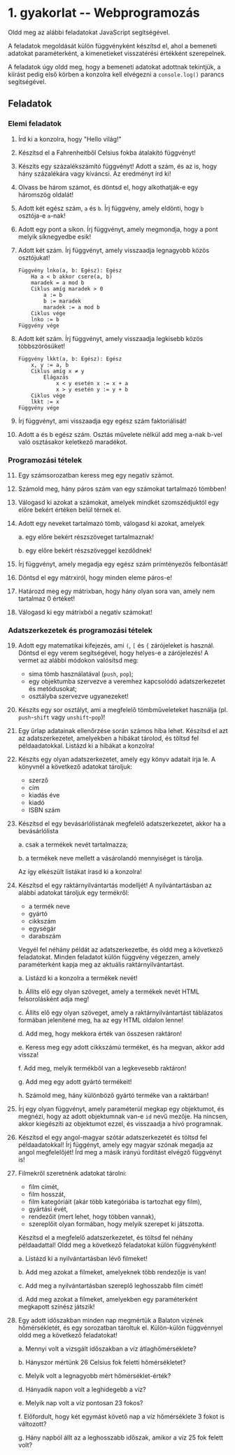 <style type="text/css">
main img {
    max-width: 100%;
}
main ul p, main ol p {
  display: block;
}
</style>

# 1. gyakorlat -- Webprogramozás

Oldd meg az alábbi feladatokat JavaScript segítségével. 

A feladatok megoldását külön függvényként készítsd el, ahol a bemeneti adatokat paraméterként, a kimenetieket visszatérési értékként szerepelnek.

A feladatok úgy oldd meg, hogy a bemeneti adatokat adottnak tekintjük, a kiírást pedig első körben a konzolra kell elvégezni a `console.log()` parancs segítségével.


## Feladatok


### Elemi feladatok

<!-- 1. Írd ki, hogy "Helló világ!" különböző módokon!
    
    a. konzolra
    
    b. felugró ablakkal
    
    c. magába a dokumentumba -->

<!-- 1. Kérj be egy számot, és annyiszor írd ki egymás alá egyre növekvő betűméretekkel a "Hello világ!" szöveget! -->

<!-- 1. Kérd be a felhasználó nevét, és üdvözöld "Hello név!" alakban! Kiírásra használhatod az `alert()` vagy a `document.writeln()` függvényt is! -->

<!-- 1. Kérj be egy N számot, és készíts azzal egy NxN-es szorzótáblát! -->

1. Írd ki a konzolra, hogy "Hello világ!"

1. Készítsd el a Fahrenheitből Celsius fokba átalakító függvényt!

1. Készíts egy százalékszámító függvényt! Adott a szám, és az is, hogy hány százalékára vagy kíváncsi. Az eredményt írd ki!

1. Olvass be három számot, és döntsd el, hogy alkothatják-e egy háromszög oldalát!

1. Adott két egész szám, `a` és `b`. Írj függvény, amely eldönti, hogy `b` osztója-e `a`-nak!

1. Adott egy pont a síkon. Írj függvényt, amely megmondja, hogy a pont melyik síknegyedbe esik!

1. Adott két szám. Írj függvényt, amely visszaadja legnagyobb közös osztójukat!

    ```
    Függvény lnko(a, b: Egész): Egész 
        Ha a < b akkor csere(a, b)
        maradek = a mod b
        Ciklus amíg maradek > 0
            a := b
            b := maradek
            maradek := a mod b
        Ciklus vége
        lnko := b
    Függvény vége
    ```

1. Adott két szám. Írj függvényt, amely visszaadja legkisebb közös többszörösüket!

    ```
    Függvény lkkt(a, b: Egész): Egész 
        x, y := a, b
        Ciklus amíg x ≠ y
            Elágazás
                x < y esetén x := x + a
                x > y esetén y := y + b
        Ciklus vége
        lkkt := x
    Függvény vége
    ```

1. Írj függvényt, ami visszaadja egy egész szám faktoriálisát!

1. Adott a és b egész szám. Osztás művelete nélkül add meg a-nak b-vel való osztásakor keletkező maradékot.


### Programozási tételek

11. Egy számsorozatban keress meg egy negatív számot.

1. Számold meg, hány páros szám van egy számokat tartalmazó tömbben!

1. Válogasd ki azokat a számokat, amelyek mindkét szomszédjuktól egy előre bekért értéken belül térnek el.

1. Adott egy neveket tartalmazó tömb, válogasd ki azokat, amelyek

    a. egy előre bekért részszöveget tartalmaznak!

    b. egy előre bekért részszöveggel kezdődnek!

1. Írj függvényt, amely megadja egy egész szám prímtényezős felbontását!

1. Döntsd el egy mátrxiról, hogy minden eleme páros-e!

1. Határozd meg egy mátrixban, hogy hány olyan sora van, amely nem tartalmaz 0 értéket!

1. Válogasd ki egy mátrixból a negatív számokat!


### Adatszerkezetek és programozási tételek

19. Adott egy matematikai kifejezés, ami `(`, `[` és `{` zárójeleket is használ. Döntsd el egy verem segítségével, hogy helyes-e a zárójelezés! A vermet az alábbi módokon valósítsd meg:

    - sima tömb használatával (`push`, `pop`);
    - egy objektumba szervezve a veremhez kapcsolódó adatszerkezetet és metódusokat;
    - osztályba szervezve ugyanezeket!

1. Készíts egy sor osztályt, ami a megfelelő tömbműveleteket használja (pl. `push`-`shift` vagy `unshift`-`pop`)!

1. Egy űrlap adatainak ellenőrzése során számos hiba lehet. Készítsd el azt az adatszerkezetet, amelyekben a hibákat tárolod, és töltsd fel példaadatokkal. Listázd ki a hibákat a konzolra!

1. Készíts egy olyan adatszerkezetet, amely egy könyv adatait írja le. A könyvnél a következő adatokat tároljuk:

    - szerző
    - cím
    - kiadás éve
    - kiadó
    - ISBN szám

1. Készítsd el egy bevásárlólistának megfelelő adatszerkezetet, akkor ha a bevásárlólista
    
    a. csak a termékek nevét tartalmazza;

    b. a termékek neve mellett a vásárolandó mennyiséget is tárolja.

    Az így elkészült listákat írasd ki a konzolra!

1. Készítsd el egy raktárnyilvántartás modelljét! A nyilvántartásban az alábbi adatokat tároljuk egy termékről:

    - a termék neve
    - gyártó
    - cikkszám
    - egységár
    - darabszám

    Vegyél fel néhány példát az adatszerkezetbe, és oldd meg a következő feladatokat. Minden feladatot külön függvény végezzen, amely paraméterként kapja meg az aktuális raktárnyilvántartást.

    a. Listázd ki a konzolra a termékek nevét!

    b. Állíts elő egy olyan szöveget, amely a termékek nevét HTML felsorolásként adja meg!

    c. Állíts elő egy olyan szöveget, amely a raktárnyilvántartást táblázatos formában jelenítené meg, ha az egy HTML oldalon lenne!

    d. Add meg, hogy mekkora érték van összesen raktáron!

    e. Keress meg egy adott cikkszámú terméket, és ha megvan, akkor add vissza!

    f. Add meg, melyik termékből van a legkevesebb raktáron!

    g. Add meg egy adott gyártó termékeit!

    h. Számold meg, hány különböző gyártó terméke van a raktárban!

1. Írj egy olyan függvényt, amely paraméterül megkap egy objektumot, és megnézi, hogy az adott objektumnak van-e `id` nevű mezője. Ha nincsen, akkor kiegészíti az objektumot ezzel, és visszaadja a hívó programnak.

1. Készítsd el egy angol-magyar szótár adatszerkezetét és töltsd fel példaadatokkal! Írj függényt, amely egy magyar szónak megadja az angol megfelelőjét! Írd meg a másik irányú fordítást elvégző függvényt is!

1. Filmekről szeretnénk adatokat tárolni:

    - film címét,
    - film hosszát,
    - film kategóriáit (akár több kategóriába is tartozhat egy film),
    - gyártási évét,
    - rendezőit (mert lehet, hogy többen vannak),
    - szereplőit olyan formában, hogy melyik szerepet ki játszotta.

    Készítsd el a megfelelő adatszerkezetet, és töltsd fel néhány példaadattal! Oldd meg a következő feladatokat külön függvényként!

    a. Listázd ki a nyilvántartásban lévő filmeket!
    
    b. Add meg azokat a filmeket, amelyeknek több rendezője is van!
    
    c. Add meg a nyilvántartásban szereplő leghosszabb film címét!
    
    d. Add meg azokat a filmeket, amelyekben egy paraméterként megkapott színész játszik!

1. Egy adott időszakban minden nap megmértük a Balaton vizének hőmérsékletét, és egy sorozatban tároltuk el. Külön-külön függvénnyel oldd meg a következő feladatokat!

    a. Mennyi volt a vizsgált időszakban a víz átlaghőmérséklete?
    
    b. Hányszor mértünk 26 Celsius fok feletti hőmérsékletet?

    c. Melyik volt a legnagyobb mért hőmérséklet-érték?

    d. Hányadik napon volt a leghidegebb a víz?

    e. Melyik nap volt a víz pontosan 23 fokos?

    f. Előfordult, hogy két egymást követő nap a víz hőmérséklete 3 fokot is változott?

    g. Hány napból állt az a leghosszabb időszak, amikor a víz 25 fok felett volt?
